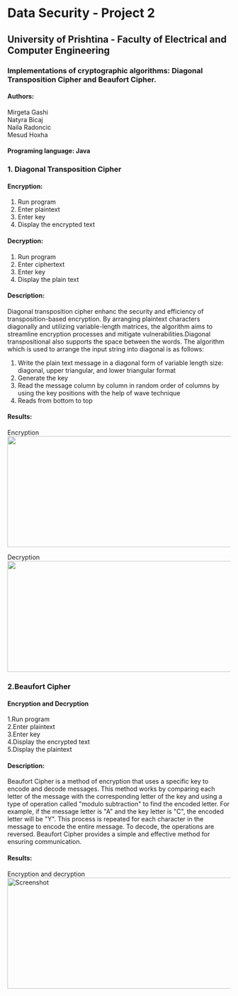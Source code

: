 # Data Security - Project 2
## University of Prishtina - Faculty of Electrical and Computer Engineering

### Implementations of cryptographic algorithms: Diagonal Transposition Cipher and Beaufort Cipher.

#### Authors:
Mirgeta Gashi<br>
Natyra Bicaj<br>
Naila Radoncic<br>
Mesud Hoxha<br>

#### Programing language: Java

### 1. Diagonal Transposition Cipher
#### Encryption:
1. Run program
2. Enter plaintext
3. Enter key
4. Display the encrypted text

#### Decryption:
1. Run program
2. Enter ciphertext
3. Enter key
4. Display the plain text

#### Description:
Diagonal transposition cipher enhanc the security and efficiency of transposition-based encryption. By arranging plaintext characters diagonally and utilizing variable-length matrices, the algorithm aims to streamline encryption processes and mitigate vulnerabilities.Diagonal transpositional also supports the space between the words. The algorithm which is used to arrange the input string into diagonal is as follows:
1. Write the plain text message in a diagonal form of variable length size:  diagonal, upper triangular, and lower triangular format
2. Generate the key
3. Read the message column by column in random order of columns by using the key positions with the help of wave technique
4. Reads from bottom to top<br>

#### Results:
 Encryption <br>
<img src="https://github.com/mirgetagashi/DataSecurity/assets/154754089/a23457fa-44b5-4a47-9946-dc8b185ac636" width="700" height="250">

Decryption <br>
<img src="https://github.com/mirgetagashi/DataSecurity/assets/154754089/1bbcda03-a836-4a66-9aed-1b8e3426cceb" width="700" height="250">

### 2.Beaufort Cipher

#### Encryption and Decryption
1.Run program <br>
2.Enter plaintext<br>
3.Enter key<br>
4.Display the encrypted text<br>
5.Display the plaintext<br>

#### Description:
Beaufort Cipher is a method of encryption that uses a specific key to encode and decode messages. This method works by comparing each letter of the message with the corresponding letter of the key and using a type of operation called "modulo subtraction" to find the encoded letter. For example, if the message letter is "A" and the key letter is "C", the encoded letter will be "Y". This process is repeated for each character in the message to encode the entire message. To decode, the operations are reversed. Beaufort Cipher provides a simple and effective method for ensuring communication.<br>

#### Results:
Encryption and decryption <br>
<img src="https://github.com/mirgetagashi/DataSecurity/assets/154754089/b9bea575-4417-4b1c-8a7b-c3c543e24030" alt="Screenshot" width="700" height="250">











